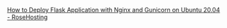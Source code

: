 [How to Deploy Flask Application with Nginx and Gunicorn on Ubuntu 20.04 - RoseHosting](https://www.rosehosting.com/blog/how-to-deploy-flask-application-with-nginx-and-gunicorn-on-ubuntu-20-04/)